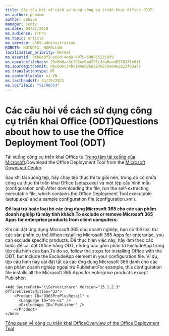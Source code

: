 ```yaml
---
title: Các câu hỏi về cách sử dụng công cụ triển khai Office (ODT)
ms.author: pebaum
author: pebaum
manager: scotv
ms.date: 04/21/2020
ms.audience: ITPro
ms.topic: article
ms.service: o365-administration
ROBOTS: NOINDEX, NOFOLLOW
localization_priority: Normal
ms.assetid: 3e88e0f3-c86d-4ab8-b076-59d0552318f9
ms.openlocfilehash: 20e0b6aa3c298ee0a4291c3da6ae46978177e81f
ms.sourcegitcommit: 8bc60ec34bc1e40685e3976576e04a2623f63a7c
ms.translationtype: MT
ms.contentlocale: vi-VN
ms.lasthandoff: 04/15/2021
ms.locfileid: "51790354"
---
```

# <a name="questions-about-how-to-use-the-office-deployment-tool-odt"></a><span data-ttu-id="3ddd1-102">Các câu hỏi về cách sử dụng công cụ triển khai Office (ODT)</span><span class="sxs-lookup"><span data-stu-id="3ddd1-102">Questions about how to use the Office Deployment Tool (ODT)</span></span>

<span data-ttu-id="3ddd1-103">Tải xuống công cụ triển khai Office từ [Trung tâm tải xuống của Microsoft](https://go.microsoft.com/fwlink/p/?LinkID=626065).</span><span class="sxs-lookup"><span data-stu-id="3ddd1-103">Download the Office Deployment Tool from the [Microsoft Download Center](https://go.microsoft.com/fwlink/p/?LinkID=626065).</span></span>
  
<span data-ttu-id="3ddd1-104">Sau khi tải xuống tệp, hãy chạy tệp thực thi tự giải nén, trong đó có chứa công cụ thực thi triển khai Office (setup.exe) và một tệp cấu hình mẫu (configuration.xml).</span><span class="sxs-lookup"><span data-stu-id="3ddd1-104">After downloading the file, run the self-extracting executable file, which contains the Office Deployment Tool executable (setup.exe) and a sample configuration file (configuration.xml).</span></span>
  
 <span data-ttu-id="3ddd1-105">**Để loại trừ hoặc loại bỏ các ứng dụng Microsoft 365 cho các sản phẩm doanh nghiệp từ máy tính khách:**</span><span class="sxs-lookup"><span data-stu-id="3ddd1-105">**To exclude or remove Microsoft 365 Apps for enterprise products from client computers:**</span></span>
  
<span data-ttu-id="3ddd1-106">Khi cài đặt ứng dụng Microsoft 365 cho doanh nghiệp, bạn có thể loại trừ các sản phẩm cụ thể.</span><span class="sxs-lookup"><span data-stu-id="3ddd1-106">When installing Microsoft 365 Apps for enterprise, you can exclude specific products.</span></span> <span data-ttu-id="3ddd1-107">Để thực hiện việc này, hãy làm theo các bước để cài đặt Office bằng ODT, nhưng bao gồm phần tử ExcludeApp trong tệp cấu hình của bạn.</span><span class="sxs-lookup"><span data-stu-id="3ddd1-107">To do so, follow the steps for installing Office with the ODT, but include the ExcludeApp element in your configuration file.</span></span> <span data-ttu-id="3ddd1-108">Ví dụ, tệp cấu hình này cài đặt tất cả các ứng dụng Microsoft 365 dành cho các sản phẩm doanh nghiệp ngoại trừ Publisher:</span><span class="sxs-lookup"><span data-stu-id="3ddd1-108">For example, this configuration file installs all the Microsoft 365 Apps for enterprise products except Publisher:</span></span>
  
```
<Add SourcePath="\\Server\share" Version="15.1.2.3" OfficeClientEdition="32">
    <Product ID="O365ProPlusRetail" >
      <Language ID="en-us" />
      <ExcludeApp ID="Publisher" />
    </Product>
</Add>
```

[<span data-ttu-id="3ddd1-109">Tổng quan về công cụ triển khai Office</span><span class="sxs-lookup"><span data-stu-id="3ddd1-109">Overview of the Office Deployment Tool</span></span>](https://docs.microsoft.com/deployoffice/overview-office-deployment-tool)
  


